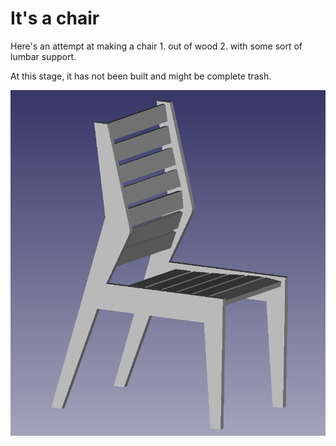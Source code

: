 # It's a chair

Here's an attempt at making a chair 1. out of wood 2. with some sort of lumbar support.

At this stage, it has not been built and might be complete trash.

![It looks like this](pics/office_chair.png)
